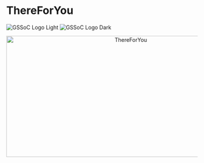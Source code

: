 # ThereForYou

![GSSoC Logo Light](https://user-images.githubusercontent.com/63473496/213306239-9e8fc317-ce2f-4127-8bfe-17f5df06ee99.png#gh-light-mode-only)
![GSSoC Logo Dark](https://user-images.githubusercontent.com/63473496/213306279-338f7ce9-9a9f-4427-8c2a-3e344874498f.png#gh-dark-mode-only)

<div align="center">
  <img src="https://socialify.git.ci/TAHIR0110/ThereForYou/image?language=1&name=1&pattern=Plus&theme=Auto" alt="ThereForYou" width="640" height="320" />
</div>
